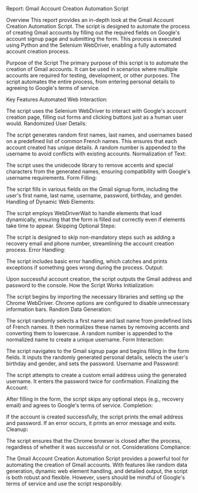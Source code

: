 Report: Gmail Account Creation Automation Script

Overview
This report provides an in-depth look at the Gmail Account Creation Automation Script. The script is designed to automate the process of creating Gmail accounts by filling out the required fields on Google's account signup page and submitting the form. This process is executed using Python and the Selenium WebDriver, enabling a fully automated account creation process.

Purpose of the Script
The primary purpose of this script is to automate the creation of Gmail accounts. It can be used in scenarios where multiple accounts are required for testing, development, or other purposes. The script automates the entire process, from entering personal details to agreeing to Google's terms of service.

Key Features
Automated Web Interaction:

The script uses the Selenium WebDriver to interact with Google's account creation page, filling out forms and clicking buttons just as a human user would.
Randomized User Details:

The script generates random first names, last names, and usernames based on a predefined list of common French names. This ensures that each account created has unique details.
A random number is appended to the username to avoid conflicts with existing accounts.
Normalization of Text:

The script uses the unidecode library to remove accents and special characters from the generated names, ensuring compatibility with Google's username requirements.
Form Filling:

The script fills in various fields on the Gmail signup form, including the user's first name, last name, username, password, birthday, and gender.
Handling of Dynamic Web Elements:

The script employs WebDriverWait to handle elements that load dynamically, ensuring that the form is filled out correctly even if elements take time to appear.
Skipping Optional Steps:

The script is designed to skip non-mandatory steps such as adding a recovery email and phone number, streamlining the account creation process.
Error Handling:

The script includes basic error handling, which catches and prints exceptions if something goes wrong during the process.
Output:

Upon successful account creation, the script outputs the Gmail address and password to the console.
How the Script Works
Initialization:

The script begins by importing the necessary libraries and setting up the Chrome WebDriver. Chrome options are configured to disable unnecessary information bars.
Random Data Generation:

The script randomly selects a first name and last name from predefined lists of French names. It then normalizes these names by removing accents and converting them to lowercase.
A random number is appended to the normalized name to create a unique username.
Form Interaction:

The script navigates to the Gmail signup page and begins filling in the form fields. It inputs the randomly generated personal details, selects the user's birthday and gender, and sets the password.
Username and Password:

The script attempts to create a custom email address using the generated username. It enters the password twice for confirmation.
Finalizing the Account:

After filling in the form, the script skips any optional steps (e.g., recovery email) and agrees to Google's terms of service.
Completion:

If the account is created successfully, the script prints the email address and password. If an error occurs, it prints an error message and exits.
Cleanup:

The script ensures that the Chrome browser is closed after the process, regardless of whether it was successful or not.
Considerations
Compliance:



The Gmail Account Creation Automation Script provides a powerful tool for automating the creation of Gmail accounts. With features like random data generation, dynamic web element handling, and detailed output, the script is both robust and flexible. However, users should be mindful of Google's terms of service and use the script responsibly.
